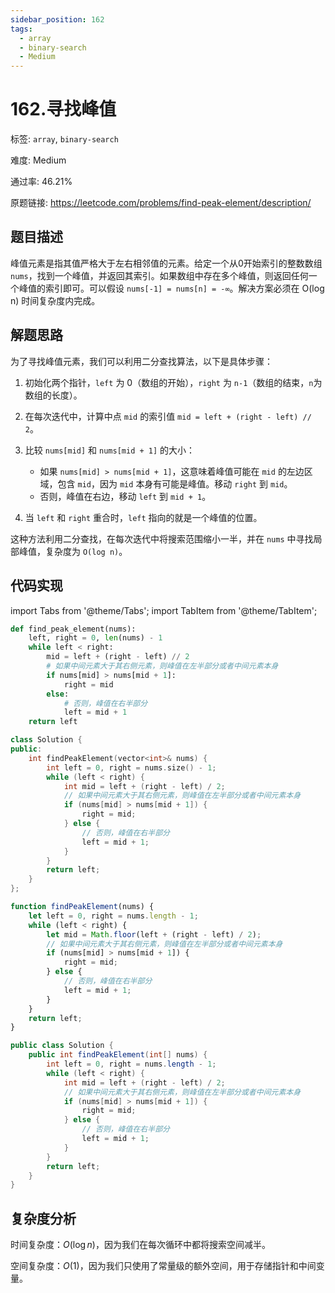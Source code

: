 ```yaml
---
sidebar_position: 162
tags:
  - array
  - binary-search
  - Medium
---
```


# 162.寻找峰值

标签: `array`, `binary-search`

难度: Medium

通过率: 46.21%

原题链接: https://leetcode.com/problems/find-peak-element/description/

## 题目描述
峰值元素是指其值严格大于左右相邻值的元素。给定一个从0开始索引的整数数组 `nums`，找到一个峰值，并返回其索引。如果数组中存在多个峰值，则返回任何一个峰值的索引即可。可以假设 `nums[-1] = nums[n] = -∞`。解决方案必须在 O(log n) 时间复杂度内完成。

## 解题思路
为了寻找峰值元素，我们可以利用二分查找算法，以下是具体步骤：

1. 初始化两个指针，`left` 为 0（数组的开始），`right` 为 `n-1`（数组的结束，`n`为数组的长度）。

2. 在每次迭代中，计算中点 `mid` 的索引值 `mid = left + (right - left) // 2`。

3. 比较 `nums[mid]` 和 `nums[mid + 1]` 的大小：
   - 如果 `nums[mid] > nums[mid + 1]`，这意味着峰值可能在 `mid` 的左边区域，包含 `mid`，因为 `mid` 本身有可能是峰值。移动 `right` 到 `mid`。
   - 否则，峰值在右边，移动 `left` 到 `mid + 1`。

4. 当 `left` 和 `right` 重合时，`left` 指向的就是一个峰值的位置。

这种方法利用二分查找，在每次迭代中将搜索范围缩小一半，并在 `nums` 中寻找局部峰值，复杂度为 `O(log n)`。

## 代码实现
import Tabs from '@theme/Tabs';
import TabItem from '@theme/TabItem';

<Tabs>
<TabItem value="python" label="Python">

```python
def find_peak_element(nums):
    left, right = 0, len(nums) - 1
    while left < right:
        mid = left + (right - left) // 2
        # 如果中间元素大于其右侧元素，则峰值在左半部分或者中间元素本身
        if nums[mid] > nums[mid + 1]:
            right = mid
        else:
            # 否则，峰值在右半部分
            left = mid + 1
    return left
```

</TabItem>
<TabItem value="cpp" label="C++">

```cpp
class Solution {
public:
    int findPeakElement(vector<int>& nums) {
        int left = 0, right = nums.size() - 1;
        while (left < right) {
            int mid = left + (right - left) / 2;
            // 如果中间元素大于其右侧元素，则峰值在左半部分或者中间元素本身
            if (nums[mid] > nums[mid + 1]) {
                right = mid;
            } else {
                // 否则，峰值在右半部分
                left = mid + 1;
            }
        }
        return left;
    }
};
```

</TabItem>
<TabItem value="javascript" label="JavaScript">

```javascript
function findPeakElement(nums) {
    let left = 0, right = nums.length - 1;
    while (left < right) {
        let mid = Math.floor(left + (right - left) / 2);
        // 如果中间元素大于其右侧元素，则峰值在左半部分或者中间元素本身
        if (nums[mid] > nums[mid + 1]) {
            right = mid;
        } else {
            // 否则，峰值在右半部分
            left = mid + 1;
        }
    }
    return left;
}
```

</TabItem>
<TabItem value="java" label="Java">

```java
public class Solution {
    public int findPeakElement(int[] nums) {
        int left = 0, right = nums.length - 1;
        while (left < right) {
            int mid = left + (right - left) / 2;
            // 如果中间元素大于其右侧元素，则峰值在左半部分或者中间元素本身
            if (nums[mid] > nums[mid + 1]) {
                right = mid;
            } else {
                // 否则，峰值在右半部分
                left = mid + 1;
            }
        }
        return left;
    }
}
```

</TabItem>
</Tabs>

## 复杂度分析
时间复杂度：$O(\log n)$，因为我们在每次循环中都将搜索空间减半。  
  
空间复杂度：$O(1)$，因为我们只使用了常量级的额外空间，用于存储指针和中间变量。

